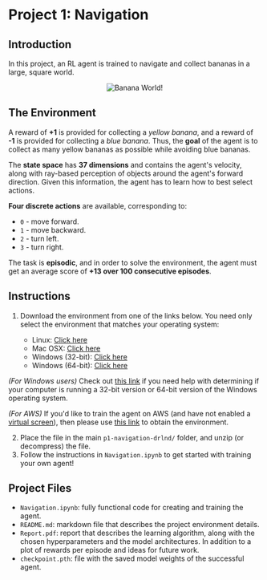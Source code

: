 # Project 1: Navigation
## Introduction
In this project, an RL agent is trained to navigate and collect bananas in a large, square world.
<p align="center">
<img src="https://user-images.githubusercontent.com/10624937/42135619-d90f2f28-7d12-11e8-8823-82b970a54d7e.gif" alt="Banana World!">
</p>

## The Environment
A reward of **+1** is provided for collecting a *yellow banana*, and a reward of **-1** is provided for collecting a *blue banana*. Thus, the **goal** of the agent is to collect as many yellow bananas as possible while avoiding blue bananas.

The **state space** has **37 dimensions** and contains the agent's velocity, along with ray-based perception of objects around the agent's forward direction. Given this information, the agent has to learn how to best select actions. 

**Four discrete actions** are available, corresponding to:

* `0` - move forward.
* `1` - move backward.
* `2` - turn left.
* `3` - turn right.

The task is **episodic**, and in order to solve the environment, the agent must get an average score of **+13 over 100 consecutive episodes**.

## Instructions
1. Download the environment from one of the links below. You need only select the environment that matches your operating system:

    * Linux: [Click here](https://s3-us-west-1.amazonaws.com/udacity-drlnd/P1/Banana/Banana_Linux.zip)
    * Mac OSX: [Click here](https://s3-us-west-1.amazonaws.com/udacity-drlnd/P1/Banana/Banana.app.zip)
    * Windows (32-bit): [Click here](https://s3-us-west-1.amazonaws.com/udacity-drlnd/P1/Banana/Banana_Windows_x86.zip)
    * Windows (64-bit): [Click here](https://s3-us-west-1.amazonaws.com/udacity-drlnd/P1/Banana/Banana_Windows_x86_64.zip)

  *(For Windows users)* Check out [this link](https://support.microsoft.com/en-us/help/827218/how-to-determine-whether-a-computer-is-running-a-32-bit-version-or-64) if you need help with determining if your computer is running a 32-bit version or 64-bit version of the Windows operating system.

  *(For AWS)* If you'd like to train the agent on AWS (and have not enabled a [virtual screen](https://github.com/Unity-Technologies/ml-agents/blob/master/docs/Training-on-Amazon-Web-Service.md)), then please use [this link](https://s3-us-west-1.amazonaws.com/udacity-drlnd/P1/Banana/Banana_Linux_NoVis.zip) to obtain the environment.

2. Place the file in the main `p1-navigation-drlnd/` folder, and unzip (or decompress) the file.
3. Follow the instructions in `Navigation.ipynb` to get started with training your own agent!

## Project Files
- `Navigation.ipynb`: fully functional code for creating and training the agent.
- `README.md`: markdown file that describes the project environment details.
- `Report.pdf`: report that describes the learning algorithm, along with the chosen hyperparameters and the model architectures. In addition to a plot of rewards per episode and ideas for future work.
- `checkpoint.pth`: file with the saved model weights of the successful agent.
